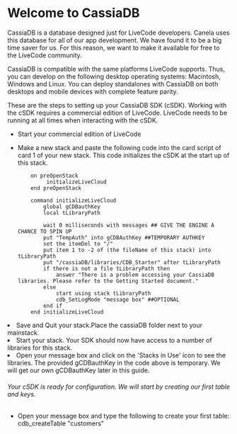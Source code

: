 # Welcome to CassiaDB

CassiaDB is a database designed just for LiveCode developers. Canela uses this database for all of our app development. We have found it to be a big time saver for us. For this reason, we want to make it available for free to the LiveCode community.

CassiaDB is compatible with the same platforms LiveCode supports. Thus, you can develop on the following desktop operating systems: Macintosh, Windows and Linux. You can deploy standalones with CassiaDB on both desktops and mobile devices with complete feature parity.

These are the steps to setting up your CassiaDB SDK (cSDK). Working with the cSDK requires a commercial edition of LiveCode. LiveCode needs to be running at all times when interacting with the cSDK.



+   Start your commercial edition of LiveCode
+   Make a new stack and paste the following code into the card script of card 1 of your new stack. This code initializes the cSDK at the start up of this stack.


			on preOpenStack
				 initializeLiveCloud
			end preOpenStack

			command initializeLiveCloud
				global gCDBauthKey
				local tLibraryPath

				wait 0 milliseconds with messages ## GIVE THE ENGINE A CHANCE TO SPIN UP
				put "TempAuth" into gCDBAuthKey ##TEMPORARY AUTHKEY
				set the itemDel to "/"
				put item 1 to -2 of (the fileName of this stack) into tLibraryPath
				put "/cassiaDB/libraries/CDB_Starter" after tLibraryPath
				if there is not a file tLibraryPath then
					answer "There is a problem accessing your CassiaDB libraries. Please refer to the Getting Started document."
				else
					start using stack tLibraryPath
					cdb_SetLogMode "message box" ##OPTIONAL
				end if
			end initializeLiveCloud


<p>
<li>Save and Quit your stack.Place the cassiaDB folder next to your mainstack.</li>
<li>Start your stack. Your SDK should now have access to a number of libraries for this stack.</li>
<li>Open your message box and click on the 'Stacks in Use' icon to see the libraries. The provided gCDBauthKey in the code above is temporary. We will get our own gCDBauthKey later in this guide.</li>
</p>



###### Your cSDK is ready for configuration. We will start by creating our first table and keys.

* Open your message box and type the following to create your first table: cdb_createTable "customers"


